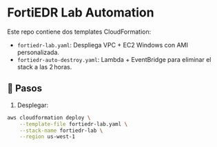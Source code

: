 # FortiEDR Lab Automation

Este repo contiene dos templates CloudFormation:
- `fortiedr-lab.yaml`: Despliega VPC + EC2 Windows con AMI personalizada.
- `fortiedr-auto-destroy.yaml`: Lambda + EventBridge para eliminar el stack a las 2 horas.

## 🚀 Pasos

1. Desplegar:
```bash
aws cloudformation deploy \
    --template-file fortiedr-lab.yaml \
    --stack-name fortiedr-lab \
    --region us-west-1
